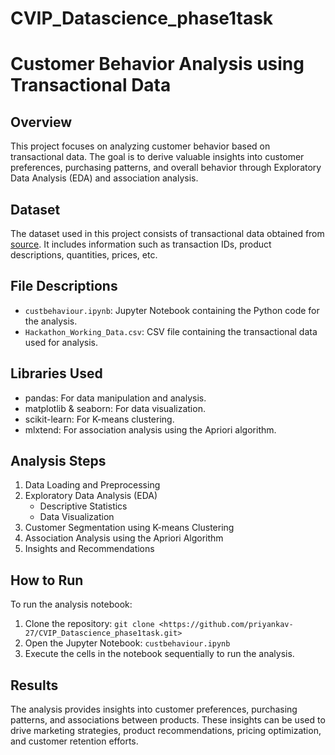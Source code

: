 # CVIP_Datascience_phase1task
# Customer Behavior Analysis using Transactional Data

## Overview
This project focuses on analyzing customer behavior based on transactional data. The goal is to derive valuable insights into customer preferences, purchasing patterns, and overall behavior through Exploratory Data Analysis (EDA) and association analysis.

## Dataset
The dataset used in this project consists of transactional data obtained from [source](link_to_data_source). It includes information such as transaction IDs, product descriptions, quantities, prices, etc.

## File Descriptions
- `custbehaviour.ipynb`: Jupyter Notebook containing the Python code for the analysis.
- `Hackathon_Working_Data.csv`: CSV file containing the transactional data used for analysis.

## Libraries Used
- pandas: For data manipulation and analysis.
- matplotlib & seaborn: For data visualization.
- scikit-learn: For K-means clustering.
- mlxtend: For association analysis using the Apriori algorithm.

## Analysis Steps
1. Data Loading and Preprocessing
2. Exploratory Data Analysis (EDA)
    - Descriptive Statistics
    - Data Visualization
3. Customer Segmentation using K-means Clustering
4. Association Analysis using the Apriori Algorithm
5. Insights and Recommendations

## How to Run
To run the analysis notebook:
1. Clone the repository: `git clone <https://github.com/priyankav-27/CVIP_Datascience_phase1task.git>`
2. Open the Jupyter Notebook: `custbehaviour.ipynb`
3. Execute the cells in the notebook sequentially to run the analysis.

## Results
The analysis provides insights into customer preferences, purchasing patterns, and associations between products. These insights can be used to drive marketing strategies, product recommendations, pricing optimization, and customer retention efforts.


